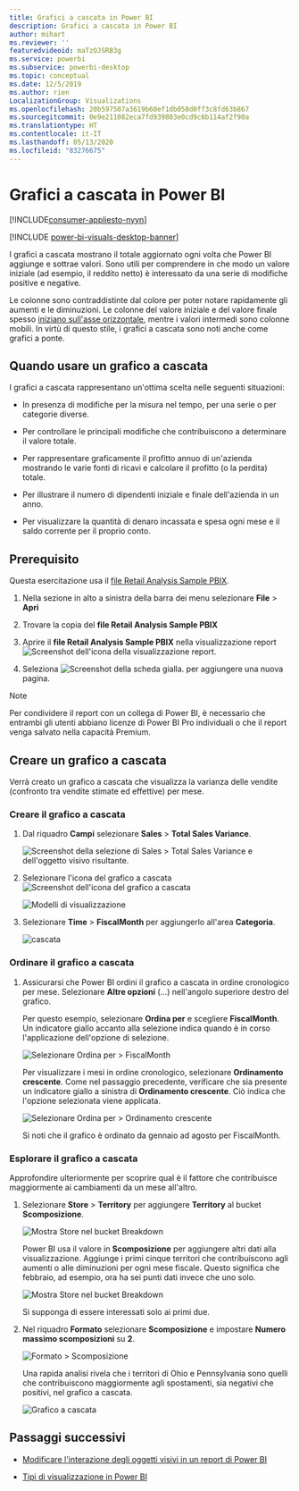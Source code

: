 ```yaml
---
title: Grafici a cascata in Power BI
description: Grafici a cascata in Power BI
author: mihart
ms.reviewer: ''
featuredvideoid: maTzOJSRB3g
ms.service: powerbi
ms.subservice: powerbi-desktop
ms.topic: conceptual
ms.date: 12/5/2019
ms.author: rien
LocalizationGroup: Visualizations
ms.openlocfilehash: 20b597507a3619b60ef1db058d0ff3c8fd63b867
ms.sourcegitcommit: 0e9e211082eca7fd939803e0cd9c6b114af2f90a
ms.translationtype: HT
ms.contentlocale: it-IT
ms.lasthandoff: 05/13/2020
ms.locfileid: "83276675"
---
```

# <a name="waterfall-charts-in-power-bi"></a>Grafici a cascata in Power BI

[!INCLUDE[consumer-appliesto-nyyn](../includes/consumer-appliesto-nyyn.md)]

[!INCLUDE [power-bi-visuals-desktop-banner](../includes/power-bi-visuals-desktop-banner.md)]

I grafici a cascata mostrano il totale aggiornato ogni volta che Power BI aggiunge e sottrae valori. Sono utili per comprendere in che modo un valore iniziale (ad esempio, il reddito netto) è interessato da una serie di modifiche positive e negative.

Le colonne sono contraddistinte dal colore per poter notare rapidamente gli aumenti e le diminuzioni. Le colonne del valore iniziale e del valore finale spesso [iniziano sull'asse orizzontale](https://support.office.com/article/Create-a-waterfall-chart-in-Office-2016-for-Windows-8de1ece4-ff21-4d37-acd7-546f5527f185#BKMK_Float "iniziano sull'asse orizzontale"), mentre i valori intermedi sono colonne mobili. In virtù di questo stile, i grafici a cascata sono noti anche come grafici a ponte.

## <a name="when-to-use-a-waterfall-chart"></a>Quando usare un grafico a cascata

I grafici a cascata rappresentano un'ottima scelta nelle seguenti situazioni:

* In presenza di modifiche per la misura nel tempo, per una serie o per categorie diverse.

* Per controllare le principali modifiche che contribuiscono a determinare il valore totale.

* Per rappresentare graficamente il profitto annuo di un'azienda mostrando le varie fonti di ricavi e calcolare il profitto (o la perdita) totale.

* Per illustrare il numero di dipendenti iniziale e finale dell'azienda in un anno.

* Per visualizzare la quantità di denaro incassata e spesa ogni mese e il saldo corrente per il proprio conto.

## <a name="prerequisite"></a>Prerequisito

Questa esercitazione usa il [file Retail Analysis Sample PBIX](https://download.microsoft.com/download/9/6/D/96DDC2FF-2568-491D-AAFA-AFDD6F763AE3/Retail%20Analysis%20Sample%20PBIX.pbix).

1. Nella sezione in alto a sinistra della barra dei menu selezionare **File** > **Apri**
   
2. Trovare la copia del **file Retail Analysis Sample PBIX**

1. Aprire il **file Retail Analysis Sample PBIX** nella visualizzazione report ![Screenshot dell'icona della visualizzazione report](media/power-bi-visualization-kpi/power-bi-report-view.png).

1. Seleziona ![Screenshot della scheda gialla.](media/power-bi-visualization-kpi/power-bi-yellow-tab.png) per aggiungere una nuova pagina.

> [!NOTE]
> Per condividere il report con un collega di Power BI, è necessario che entrambi gli utenti abbiano licenze di Power BI Pro individuali o che il report venga salvato nella capacità Premium.    

## <a name="create-a-waterfall-chart"></a>Creare un grafico a cascata

Verrà creato un grafico a cascata che visualizza la varianza delle vendite (confronto tra vendite stimate ed effettive) per mese.

### <a name="build-the-waterfall-chart"></a>Creare il grafico a cascata

1. Dal riquadro **Campi** selezionare **Sales** > **Total Sales Variance**.

   ![Screenshot della selezione di Sales > Total Sales Variance e dell'oggetto visivo risultante.](media/power-bi-visualization-waterfall-charts/power-bi-bar.png)

1. Selezionare l'icona del grafico a cascata ![Screenshot dell'icona del grafico a cascata](media/power-bi-visualization-waterfall-charts/power-bi-waterfall-icon.png)

    ![Modelli di visualizzazione](media/power-bi-visualization-waterfall-charts/convert-waterfall.png)

1. Selezionare **Time** > **FiscalMonth** per aggiungerlo all'area **Categoria**.

    ![cascata](media/power-bi-visualization-waterfall-charts/power-bi-waterfall-month.png)

### <a name="sort-the-waterfall-chart"></a>Ordinare il grafico a cascata

1. Assicurarsi che Power BI ordini il grafico a cascata in ordine cronologico per mese. Selezionare **Altre opzioni** (...) nell'angolo superiore destro del grafico.

    Per questo esempio, selezionare **Ordina per** e scegliere **FiscalMonth**. Un indicatore giallo accanto alla selezione indica quando è in corso l'applicazione dell'opzione di selezione.

    ![Selezionare Ordina per > FiscalMonth](media/power-bi-visualization-waterfall-charts/power-bi-sort-by-fiscalmonth.png)
    
    Per visualizzare i mesi in ordine cronologico, selezionare **Ordinamento crescente**. Come nel passaggio precedente, verificare che sia presente un indicatore giallo a sinistra di **Ordinamento crescente**. Ciò indica che l'opzione selezionata viene applicata.

    ![Selezionare Ordina per > Ordinamento crescente](media/power-bi-visualization-waterfall-charts/power-bi-waterfall-ascending.png)

    

    Si noti che il grafico è ordinato da gennaio ad agosto per FiscalMonth.  

### <a name="explore-the-waterfall-chart"></a>Esplorare il grafico a cascata

Approfondire ulteriormente per scoprire qual è il fattore che contribuisce maggiormente ai cambiamenti da un mese all'altro.

1.  Selezionare **Store** > **Territory** per aggiungere **Territory** al bucket **Scomposizione**.

    ![Mostra Store nel bucket Breakdown](media/power-bi-visualization-waterfall-charts/power-bi-waterfall-breakdown.png)

    Power BI usa il valore in **Scomposizione** per aggiungere altri dati alla visualizzazione. Aggiunge i primi cinque territori che contribuiscono agli aumenti o alle diminuzioni per ogni mese fiscale. Questo significa che febbraio, ad esempio, ora ha sei punti dati invece che uno solo.  

    ![Mostra Store nel bucket Breakdown](media/power-bi-visualization-waterfall-charts/power-bi-waterfall-breakdown-default.png)

    Si supponga di essere interessati solo ai primi due.

1. Nel riquadro **Formato** selezionare **Scomposizione** e impostare **Numero massimo scomposizioni** su **2**.

    ![Formato > Scomposizione](media/power-bi-visualization-waterfall-charts/power-bi-waterfall-breakdown-two.png)

    Una rapida analisi rivela che i territori di Ohio e Pennsylvania sono quelli che contribuiscono maggiormente agli spostamenti, sia negativi che positivi, nel grafico a cascata.

    ![Grafico a cascata](media/power-bi-visualization-waterfall-charts/power-bi-axis-waterfall.png)

## <a name="next-steps"></a>Passaggi successivi

* [Modificare l'interazione degli oggetti visivi in un report di Power BI](../create-reports/service-reports-visual-interactions.md)

* [Tipi di visualizzazione in Power BI](power-bi-visualization-types-for-reports-and-q-and-a.md)

